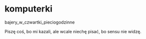 # komputerki
bajery_w_czwartki_pieciogodzinne

Piszę coś, bo mi kazali, ale wcale niechę pisać, bo sensu nie widzę.

